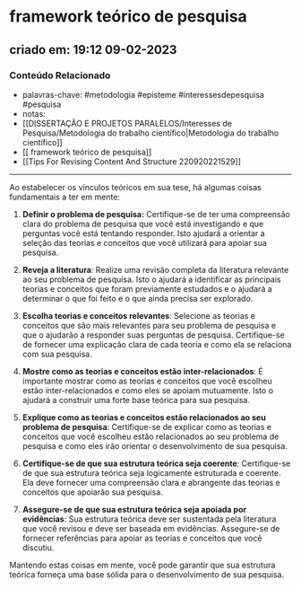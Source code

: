 # framework teórico de pesquisa

## criado em: 19:12 09-02-2023

### Conteúdo Relacionado

- palavras-chave: #metodologia #episteme #interessesdepesquisa  #pesquisa 
- notas: 
- [[DISSERTAÇÃO E PROJETOS PARALELOS/Interesses de Pesquisa/Metodologia do trabalho científico|Metodologia do trabalho científico]]
- [[ framework teórico de pesquisa]]
- [[Tips For Revising Content And Structure 220920221529]]

---

Ao estabelecer os vínculos teóricos em sua tese, há algumas coisas fundamentais a ter em mente:

1. **Definir o problema de pesquisa:** Certifique-se de ter uma compreensão clara do problema de pesquisa que você está investigando e que perguntas você está tentando responder. Isto ajudará a orientar a seleção das teorias e conceitos que você utilizará para apoiar sua pesquisa.
    
2. **Reveja a literatura**: Realize uma revisão completa da literatura relevante ao seu problema de pesquisa. Isto o ajudará a identificar as principais teorias e conceitos que foram previamente estudados e o ajudará a determinar o que foi feito e o que ainda precisa ser explorado.
    
3. **Escolha teorias e conceitos relevantes**: Selecione as teorias e conceitos que são mais relevantes para seu problema de pesquisa e que o ajudarão a responder suas perguntas de pesquisa. Certifique-se de fornecer uma explicação clara de cada teoria e como ela se relaciona com sua pesquisa.
    
4. **Mostre como as teorias e conceitos estão inter-relacionados**: É importante mostrar como as teorias e conceitos que você escolheu estão inter-relacionados e como eles se apoiam mutuamente. Isto o ajudará a construir uma forte base teórica para sua pesquisa.
    
5. **Explique como as teorias e conceitos estão relacionados ao seu problema de pesquisa**: Certifique-se de explicar como as teorias e conceitos que você escolheu estão relacionados ao seu problema de pesquisa e como eles irão orientar o desenvolvimento de sua pesquisa.
    
6. **Certifique-se de que sua estrutura teórica seja coerente**: Certifique-se de que sua estrutura teórica seja logicamente estruturada e coerente. Ela deve fornecer uma compreensão clara e abrangente das teorias e conceitos que apoiarão sua pesquisa.
    
7. **Assegure-se de que sua estrutura teórica seja apoiada por evidências**: Sua estrutura teórica deve ser sustentada pela literatura que você revisou e deve ser baseada em evidências. Assegure-se de fornecer referências para apoiar as teorias e conceitos que você discutiu.

Mantendo estas coisas em mente, você pode garantir que sua estrutura teórica forneça uma base sólida para o desenvolvimento de sua pesquisa.